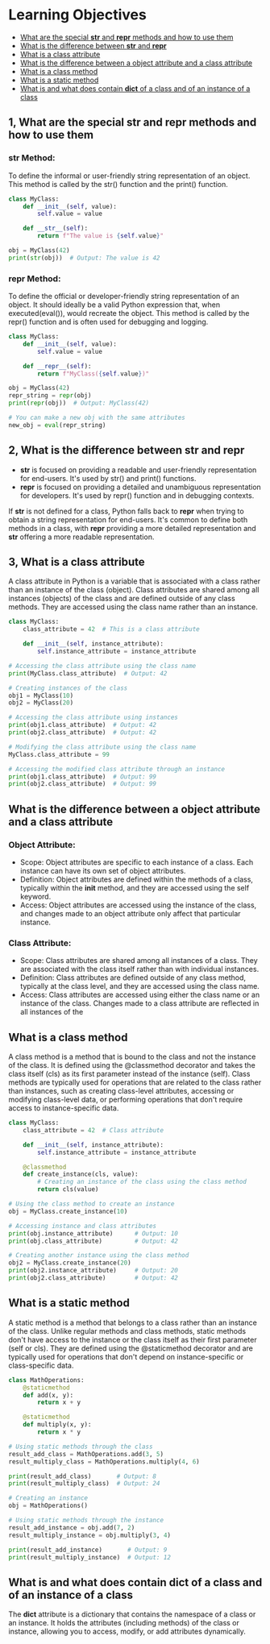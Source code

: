 # Learning Objectives

- [What are the special __str__ and __repr__ methods and how to use them](#what-are-the-special-__str__-and-__repr__-methods-andhow-to-use-them)
- [What is the difference between __str__ and __repr__](#what-is-the-difference-between-__str__-and-__repr__)
- [What is a class attribute](#what-is-a-class-attribute)
- [What is the difference between a object attribute and a class attribute](#what-is-the-difference-between-a-object-attribute-and-a-class-attribute)
- [What is a class method](#what-is-a-class-method)
- [What is a static method](#what-is-a-static-method)
- [What is and what does contain __dict__ of a class and of an instance of a class](#what-is-and-what-does-contain-__dict__-of-a-class-and-of-an-instance-of-a-class)


## 1, What are the special __str__ and __repr__ methods and how to use them

### __str__ Method:

To define the informal or user-friendly string representation of an object.
This method is called by the str() function and the print() function.

```python
class MyClass:
    def __init__(self, value):
        self.value = value

    def __str__(self):
        return f"The value is {self.value}"

obj = MyClass(42)
print(str(obj))  # Output: The value is 42

```

### __repr__ Method:

To define the official or developer-friendly string representation of an object. It should ideally be a valid Python expression that, when executed(eval()), would recreate the object.
This method is called by the repr() function and is often used for debugging and logging.

```python
class MyClass:
    def __init__(self, value):
        self.value = value

    def __repr__(self):
        return f"MyClass({self.value})"

obj = MyClass(42)
repr_string = repr(obj)
print(repr(obj))  # Output: MyClass(42)

# You can make a new obj with the same attributes
new_obj = eval(repr_string)


```

## 2, What is the difference between __str__ and __repr__

- __str__ is focused on providing a readable and user-friendly representation for end-users. It's used by str() and print() functions.
- __repr__ is focused on providing a detailed and unambiguous representation for developers. It's used by repr() function and in debugging contexts.

If __str__ is not defined for a class, Python falls back to __repr__ when trying to obtain a string representation for end-users.
It's common to define both methods in a class, with __repr__ providing a more detailed representation and __str__ offering a more readable representation.


## 3, What is a class attribute

A class attribute in Python is a variable that is associated with a class rather than an instance of the class (object). Class attributes are shared among all instances (objects) of the class and are defined outside of any class methods. They are accessed using the class name rather than an instance.

```python
class MyClass:
    class_attribute = 42  # This is a class attribute

    def __init__(self, instance_attribute):
        self.instance_attribute = instance_attribute

# Accessing the class attribute using the class name
print(MyClass.class_attribute)  # Output: 42

# Creating instances of the class
obj1 = MyClass(10)
obj2 = MyClass(20)

# Accessing the class attribute using instances
print(obj1.class_attribute)  # Output: 42
print(obj2.class_attribute)  # Output: 42

# Modifying the class attribute using the class name
MyClass.class_attribute = 99

# Accessing the modified class attribute through an instance
print(obj1.class_attribute)  # Output: 99
print(obj2.class_attribute)  # Output: 99

```

## What is the difference between a object attribute and a class attribute

### Object Attribute:

- Scope: Object attributes are specific to each instance of a class. Each instance can have its own set of object attributes.
- Definition: Object attributes are defined within the methods of a class, typically within the __init__ method, and they are accessed using the self keyword.
- Access: Object attributes are accessed using the instance of the class, and changes made to an object attribute only affect that particular instance.

### Class Attribute:

- Scope: Class attributes are shared among all instances of a class. They are associated with the class itself rather than with individual instances.
- Definition: Class attributes are defined outside of any class method, typically at the class level, and they are accessed using the class name.
- Access: Class attributes are accessed using either the class name or an instance of the class. Changes made to a class attribute are reflected in all instances of the 

## What is a class method

A class method  is a method that is bound to the class and not the instance of the class. It is defined using the @classmethod decorator and takes the class itself (cls) as its first parameter instead of the instance (self). Class methods are typically used for operations that are related to the class rather than instances, such as creating class-level attributes, accessing or modifying class-level data, or performing operations that don't require access to instance-specific data.

```python
class MyClass:
    class_attribute = 42  # Class attribute

    def __init__(self, instance_attribute):
        self.instance_attribute = instance_attribute

    @classmethod
    def create_instance(cls, value):
        # Creating an instance of the class using the class method
        return cls(value)

# Using the class method to create an instance
obj = MyClass.create_instance(10)

# Accessing instance and class attributes
print(obj.instance_attribute)      # Output: 10
print(obj.class_attribute)         # Output: 42

# Creating another instance using the class method
obj2 = MyClass.create_instance(20)
print(obj2.instance_attribute)     # Output: 20
print(obj2.class_attribute)        # Output: 42

```

## What is a static method

A static method is a method that belongs to a class rather than an instance of the class. Unlike regular methods and class methods, static methods don't have access to the instance or the class itself as their first parameter (self or cls). They are defined using the @staticmethod decorator and are typically used for operations that don't depend on instance-specific or class-specific data.

```python
class MathOperations:
    @staticmethod
    def add(x, y):
        return x + y

    @staticmethod
    def multiply(x, y):
        return x * y

# Using static methods through the class
result_add_class = MathOperations.add(3, 5)
result_multiply_class = MathOperations.multiply(4, 6)

print(result_add_class)       # Output: 8
print(result_multiply_class)  # Output: 24

# Creating an instance
obj = MathOperations()

# Using static methods through the instance
result_add_instance = obj.add(7, 2)
result_multiply_instance = obj.multiply(3, 4)

print(result_add_instance)       # Output: 9
print(result_multiply_instance)  # Output: 12

```

## What is and what does contain __dict__ of a class and of an instance of a class

The __dict__ attribute is a dictionary that contains the namespace of a class or an instance. It holds the attributes (including methods) of the class or instance, allowing you to access, modify, or add attributes dynamically.